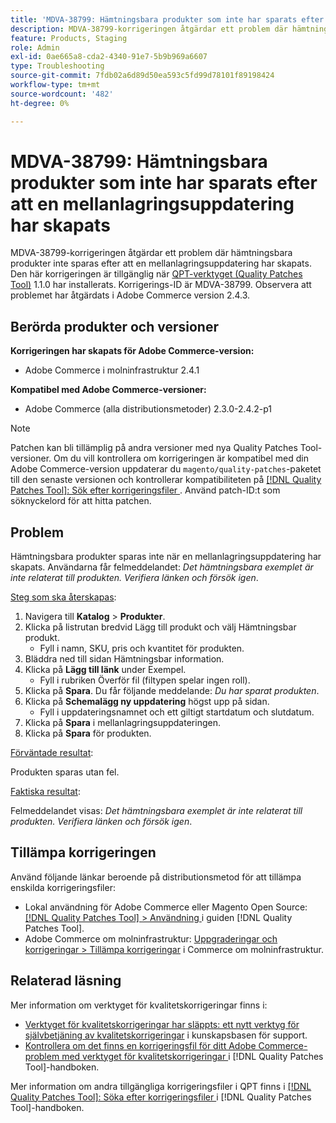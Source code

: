 ```yaml
---
title: 'MDVA-38799: Hämtningsbara produkter som inte har sparats efter att en mellanlagringsuppdatering har skapats'
description: MDVA-38799-korrigeringen åtgärdar ett problem där hämtningsbara produkter inte sparas efter att en mellanlagringsuppdatering har skapats. Den här korrigeringen är tillgänglig när [QPT-verktyget (Quality Patches Tool)](https://experienceleague.adobe.com/en/docs/commerce-operations/tools/quality-patches-tool/quality-patches-tool-to-self-serve-quality-patches) 1.1.0 är installerat. Korrigerings-ID är MDVA-38799. Observera att problemet har åtgärdats i Adobe Commerce version 2.4.3.
feature: Products, Staging
role: Admin
exl-id: 0ae665a8-cda2-4340-91e7-5b9b969a6607
type: Troubleshooting
source-git-commit: 7fdb02a6d89d50ea593c5fd99d78101f89198424
workflow-type: tm+mt
source-wordcount: '482'
ht-degree: 0%

---
```


# MDVA-38799: Hämtningsbara produkter som inte har sparats efter att en mellanlagringsuppdatering har skapats

MDVA-38799-korrigeringen åtgärdar ett problem där hämtningsbara produkter inte sparas efter att en mellanlagringsuppdatering har skapats. Den här korrigeringen är tillgänglig när [QPT-verktyget (Quality Patches Tool)](https://experienceleague.adobe.com/en/docs/commerce-operations/tools/quality-patches-tool/quality-patches-tool-to-self-serve-quality-patches) 1.1.0 har installerats. Korrigerings-ID är MDVA-38799. Observera att problemet har åtgärdats i Adobe Commerce version 2.4.3.

## Berörda produkter och versioner

**Korrigeringen har skapats för Adobe Commerce-version:**

* Adobe Commerce i molninfrastruktur 2.4.1

**Kompatibel med Adobe Commerce-versioner:**

* Adobe Commerce (alla distributionsmetoder) 2.3.0-2.4.2-p1

>[!NOTE]
>
>Patchen kan bli tillämplig på andra versioner med nya Quality Patches Tool-versioner. Om du vill kontrollera om korrigeringen är kompatibel med din Adobe Commerce-version uppdaterar du `magento/quality-patches`-paketet till den senaste versionen och kontrollerar kompatibiliteten på [[!DNL Quality Patches Tool]: Sök efter korrigeringsfiler ](https://experienceleague.adobe.com/en/docs/commerce-operations/tools/quality-patches-tool/quality-patches-tool-to-self-serve-quality-patches). Använd patch-ID:t som söknyckelord för att hitta patchen.

## Problem

Hämtningsbara produkter sparas inte när en mellanlagringsuppdatering har skapats. Användarna får felmeddelandet: *Det hämtningsbara exemplet är inte relaterat till produkten. Verifiera länken och försök igen*.

<u>Steg som ska återskapas</u>:

1. Navigera till **Katalog** > **Produkter**.
1. Klicka på listrutan bredvid Lägg till produkt och välj Hämtningsbar produkt.
   * Fyll i namn, SKU, pris och kvantitet för produkten.
1. Bläddra ned till sidan Hämtningsbar information.
1. Klicka på **Lägg till länk** under Exempel.
   * Fyll i rubriken Överför fil (filtypen spelar ingen roll).
1. Klicka på **Spara**. Du får följande meddelande: *Du har sparat produkten*.
1. Klicka på **Schemalägg ny uppdatering** högst upp på sidan.
   * Fyll i uppdateringsnamnet och ett giltigt startdatum och slutdatum.
1. Klicka på **Spara** i mellanlagringsuppdateringen.
1. Klicka på **Spara** för produkten.

<u>Förväntade resultat</u>:

Produkten sparas utan fel.

<u>Faktiska resultat</u>:

Felmeddelandet visas: *Det hämtningsbara exemplet är inte relaterat till produkten. Verifiera länken och försök igen*.

## Tillämpa korrigeringen

Använd följande länkar beroende på distributionsmetod för att tillämpa enskilda korrigeringsfiler:

* Lokal användning för Adobe Commerce eller Magento Open Source: [[!DNL Quality Patches Tool] > Användning ](/help/tools/quality-patches-tool/usage.md) i guiden [!DNL Quality Patches Tool].
* Adobe Commerce om molninfrastruktur: [Uppgraderingar och korrigeringar > Tillämpa korrigeringar](https://experienceleague.adobe.com/docs/commerce-cloud-service/user-guide/develop/upgrade/apply-patches.html) i Commerce om molninfrastruktur.

## Relaterad läsning

Mer information om verktyget för kvalitetskorrigeringar finns i:

* [Verktyget för kvalitetskorrigeringar har släppts: ett nytt verktyg för självbetjäning av kvalitetskorrigeringar](https://experienceleague.adobe.com/en/docs/commerce-operations/tools/quality-patches-tool/quality-patches-tool-to-self-serve-quality-patches) i kunskapsbasen för support.
* [Kontrollera om det finns en korrigeringsfil för ditt Adobe Commerce-problem med verktyget för kvalitetskorrigeringar ](/help/tools/quality-patches-tool/patches-available-in-qpt/check-patch-for-magento-issue-with-magento-quality-patches.md) i [!DNL Quality Patches Tool]-handboken.

Mer information om andra tillgängliga korrigeringsfiler i QPT finns i [[!DNL Quality Patches Tool]: Söka efter korrigeringsfiler ](https://experienceleague.adobe.com/tools/commerce-quality-patches/index.html) i [!DNL Quality Patches Tool]-handboken.
